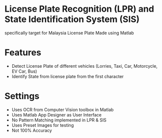 # License Plate Recognition (LPR) and State Identification System (SIS)
specifically target for Malaysia License Plate
Made using Matlab

# Features
- Detect License Plate of different vehicles (Lorries, Taxi, Car, Motorcycle, EV Car, Bus)
- Identify State from license plate from the first character

# Settings
- Uses OCR from Computer Vision toolbox in Matlab
- Uses Matlab App Designer as User Interface
- No Pattern Matching implemented in LPR & SIS
- Uses Preset Images for testing
- Not 100% Accuracy
